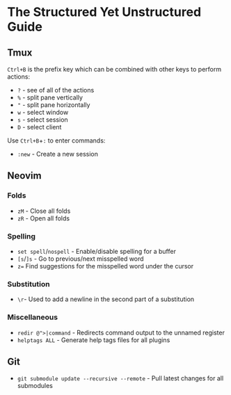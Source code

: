 # The Structured Yet Unstructured Guide

## Tmux
`Ctrl+B` is the prefix key which can be combined with other keys to perform actions:
- `?` - see of all of the actions
- `%` - split pane vertically
- `"` - split pane horizontally
- `w` - select window
- `s` - select session
- `D` - select client

Use `Ctrl+B`+`:` to enter commands:
- `:new` - Create a new session

## Neovim

### Folds
- `zM` - Close all folds
- `zR` - Open all folds

### Spelling
- `set spell`/`nospell` - Enable/disable spelling for a buffer
- `[s`/`]s` - Go to previous/next misspelled word
- `z=` Find suggestions for the misspelled word under the cursor

### Substitution
- `\r`- Used to add a newline in the second part of a substitution

### Miscellaneous
- `redir @">|command` - Redirects command output to the unnamed register
- `helptags ALL` - Generate help tags files for all plugins

## Git
- `git submodule update --recursive --remote` - Pull latest changes for all submodules
